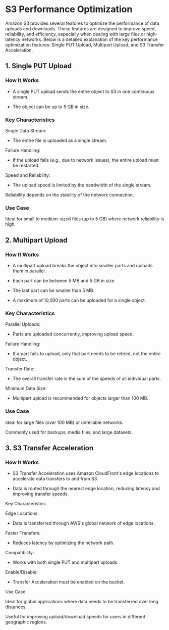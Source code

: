 # S3 Performance Optimization

Amazon S3 provides several features to optimize the performance of data uploads and downloads. These features are designed to improve speed, reliability, and efficiency, especially when dealing with large files or high-latency networks. Below is a detailed explanation of the key performance optimization features: Single PUT Upload, Multipart Upload, and S3 Transfer Acceleration.

## 1. Single PUT Upload

### How It Works

 - A single PUT upload sends the entire object to S3 in one continuous stream.

- The object can be up to 5 GB in size.

### Key Characteristics

Single Data Stream:

- The entire file is uploaded as a single stream.

Failure Handling:

- If the upload fails (e.g., due to network issues), the entire upload must be restarted.

Speed and Reliability:

- The upload speed is limited by the bandwidth of the single stream.

Reliability depends on the stability of the network connection.

### Use Case

Ideal for small to medium-sized files (up to 5 GB) where network reliability is high.


## 2. Multipart Upload

### How It Works

- A multipart upload breaks the object into smaller parts and uploads them in parallel.

- Each part can be between 5 MB and 5 GB in size.

- The last part can be smaller than 5 MB.

- A maximum of 10,000 parts can be uploaded for a single object.

### Key Characteristics

Parallel Uploads:

- Parts are uploaded concurrently, improving upload speed.

Failure Handling:

- If a part fails to upload, only that part needs to be retried, not the entire object.

Transfer Rate:

- The overall transfer rate is the sum of the speeds of all individual parts.

Minimum Data Size:

- Multipart upload is recommended for objects larger than 100 MB.

### Use Case

Ideal for large files (over 100 MB) or unreliable networks.

Commonly used for backups, media files, and large datasets.


## 3. S3 Transfer Acceleration

### How It Works

- S3 Transfer Acceleration uses Amazon CloudFront's edge locations to accelerate data transfers to and from S3.

- Data is routed through the nearest edge location, reducing latency and improving transfer speeds.

Key Characteristics

Edge Locations:

- Data is transferred through AWS's global network of edge locations.

Faster Transfers:

- Reduces latency by optimizing the network path.

Compatibility:

- Works with both single PUT and multipart uploads.

Enable/Disable:

- Transfer Acceleration must be enabled on the bucket.

Use Case

Ideal for global applications where data needs to be transferred over long distances.

Useful for improving upload/download speeds for users in different geographic regions.






